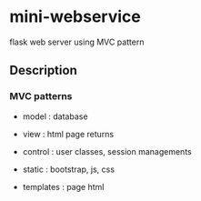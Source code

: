# mini-webservice

flask web server using MVC pattern

## Description

### MVC patterns
* model : database
* view : html page returns
* control : user classes, session managements

* static : bootstrap, js, css
* templates : page html